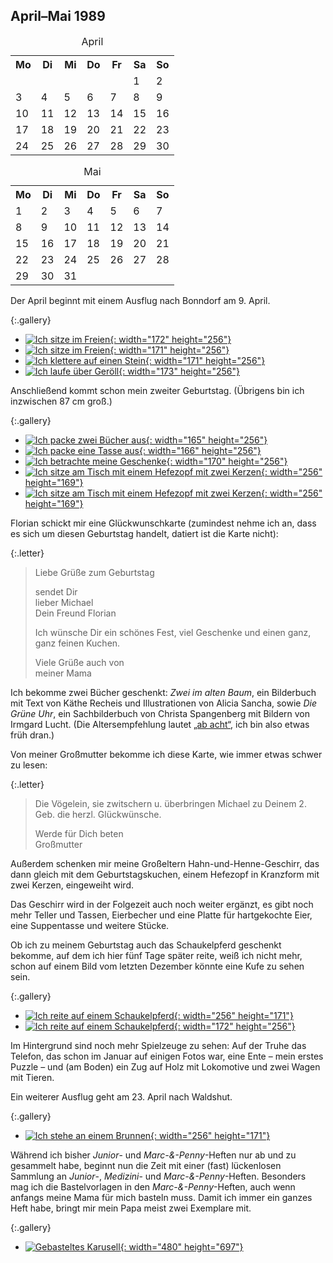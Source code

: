 ## April–Mai 1989

<table class="month">
<caption>April</caption>
<tr><th>Mo</th><th>Di</th><th>Mi</th><th>Do</th><th>Fr</th><th class="h2">Sa</th><th class="h1">So</th></tr>
<tr><td></td><td></td><td></td><td></td><td></td><td class="h2">1</td><td class="h1">2</td></tr>
<tr><td>3</td><td>4</td><td>5</td><td>6</td><td>7</td><td class="h2">8</td><td class="h1">9</td></tr>
<tr><td>10</td><td>11</td><td>12</td><td>13</td><td>14</td><td class="h2">15</td><td class="h1">16</td></tr>
<tr><td>17</td><td>18</td><td>19</td><td>20</td><td>21</td><td class="h2">22</td><td class="h1">23</td></tr>
<tr><td>24</td><td>25</td><td>26</td><td>27</td><td>28</td><td class="h2">29</td><td class="h1">30</td></tr>
</table>
<table class="month">
<caption>Mai</caption>
<tr><th>Mo</th><th>Di</th><th>Mi</th><th>Do</th><th>Fr</th><th class="h2">Sa</th><th class="h1">So</th></tr>
<tr><td class="h1">1</td><td>2</td><td>3</td><td class="h1">4</td><td>5</td><td class="h2">6</td><td class="h1">7</td></tr>
<tr><td>8</td><td>9</td><td>10</td><td>11</td><td>12</td><td class="h2">13</td><td class="h1">14</td></tr>
<tr><td class="h1">15</td><td>16</td><td>17</td><td>18</td><td>19</td><td class="h2">20</td><td class="h1">21</td></tr>
<tr><td>22</td><td>23</td><td>24</td><td class="h1">25</td><td>26</td><td class="h2">27</td><td class="h1">28</td></tr>
<tr><td>29</td><td>30</td><td>31</td><td></td><td></td><td></td><td></td></tr>
</table>

Der April beginnt mit einem Ausflug nach Bonndorf am 9. April.

{:.gallery}
* [![Ich sitze im Freien](../files/1989-04/bonndorf1.jpg){: width="172" height="256"}<!--[-->](../files/1989-04/bonndorf1.jpg)
* [![Ich sitze im Freien](../files/1989-04/bonndorf2.jpg){: width="171" height="256"}<!--[-->](../files/1989-04/bonndorf2.jpg)
* [![Ich klettere auf einen Stein](../files/1989-04/bonndorf3.jpg){: width="171" height="256"}<!--[-->](../files/1989-04/bonndorf3.jpg)
* [![Ich laufe über Geröll](../files/1989-04/bonndorf4.jpg){: width="173" height="256"}<!--[-->](../files/1989-04/bonndorf4.jpg)

Anschließend kommt schon mein zweiter Geburtstag. (Übrigens bin ich inzwischen 87&nbsp;cm groß.)

{:.gallery}
* [![Ich packe zwei Bücher aus](../files/1989-04/geburtstag1.jpg){: width="165" height="256"}<!--[-->](../files/1989-04/geburtstag1.jpg)
* [![Ich packe eine Tasse aus](../files/1989-04/geburtstag2.jpg){: width="166" height="256"}<!--[-->](../files/1989-04/geburtstag2.jpg)
* [![Ich betrachte meine Geschenke](../files/1989-04/geburtstag3.jpg){: width="170" height="256"}<!--[-->](../files/1989-04/geburtstag3.jpg)
* [![Ich sitze am Tisch mit einem Hefezopf mit zwei Kerzen](../files/1989-04/geburtstag4.jpg){: width="256" height="169"}<!--[-->](../files/1989-04/geburtstag4.jpg)
* [![Ich sitze am Tisch mit einem Hefezopf mit zwei Kerzen](../files/1989-04/geburtstag5.jpg){: width="256" height="169"}<!--[-->](../files/1989-04/geburtstag5.jpg)

Florian schickt mir eine Glückwunschkarte (zumindest nehme ich an, dass es sich um diesen Geburtstag handelt, datiert ist die Karte nicht):

{:.letter}
> Liebe Grüße zum Geburtstag
>
> sendet Dir<br>
> lieber Michael<br>
> Dein Freund Florian
>
> Ich wünsche Dir ein schönes Fest, viel Geschenke und einen ganz, ganz feinen Kuchen.
>
> Viele Grüße auch von<br>
> meiner Mama

Ich bekomme zwei Bücher geschenkt: <i>Zwei im alten Baum</i>, ein Bilderbuch mit Text von Käthe Recheis und Illustrationen von Alicia Sancha, sowie <i>Die Grüne Uhr</i>, ein Sachbilderbuch von Christa Spangenberg mit Bildern von Irmgard Lucht. (Die Altersempfehlung lautet [„ab acht“](https://www.jugendliteratur.org/buch/die-gruene-uhr-3228), ich bin also etwas früh dran.)

Von meiner Großmutter bekomme ich diese Karte, wie immer etwas schwer zu lesen:

{:.letter}
> Die Vögelein, sie zwitschern u. überbringen Michael zu Deinem 2. Geb. die herzl. Glückwünsche.
>
> Werde für Dich beten<br>
> Großmutter

Außerdem schenken mir meine Großeltern Hahn-und-Henne-Geschirr, das dann gleich mit dem Geburtstagskuchen, einem Hefezopf in Kranzform mit zwei Kerzen, eingeweiht wird.

Das Geschirr wird in der Folgezeit auch noch weiter ergänzt, es gibt noch mehr Teller und Tassen, Eierbecher und eine Platte für hartgekochte Eier, eine Suppentasse und weitere Stücke.

Ob ich zu meinem Geburtstag auch das Schaukelpferd geschenkt bekomme, auf dem ich hier fünf Tage später reite, weiß ich nicht mehr, schon auf einem Bild vom letzten Dezember könnte eine Kufe zu sehen sein.

{:.gallery}
* [![Ich reite auf einem Schaukelpferd](../files/1989-04/schaukelpferd1.jpg){: width="256" height="171"}<!--[-->](../files/1989-04/schaukelpferd1.jpg)
* [![Ich reite auf einem Schaukelpferd](../files/1989-04/schaukelpferd2.jpg){: width="172" height="256"}<!--[-->](../files/1989-04/schaukelpferd2.jpg)

Im Hintergrund sind noch mehr Spielzeuge zu sehen: Auf der Truhe das Telefon, das schon im Januar auf einigen Fotos war, eine Ente – mein erstes Puzzle – und (am Boden) ein Zug auf Holz mit Lokomotive und zwei Wagen mit Tieren.

Ein weiterer Ausflug geht am 23. April nach Waldshut.

{:.gallery}
* [![Ich stehe an einem Brunnen](../files/1989-04/waldshut.jpg){: width="256" height="171"}<!--[-->](../files/1989-04/waldshut.jpg)

Während ich bisher <i>Junior</i>- und <i>Marc-&-Penny</i>-Heften nur ab und zu gesammelt habe, beginnt nun die Zeit mit einer (fast) lückenlosen Sammlung an <i>Junior</i>-, <i>Medizini</i>- und <i>Marc-&-Penny</i>-Heften. Besonders mag ich die Bastelvorlagen in den <i>Marc-&-Penny</i>-Heften, auch wenn anfangs meine Mama für mich basteln muss. Damit ich immer ein ganzes Heft habe, bringt mir mein Papa meist zwei Exemplare mit.

{:.gallery}
* [![Gebasteltes Karusell](../files/1989-04/karussell-thumb.jpg){: width="480" height="697"}<!--[-->](../files/1989-04/karussell.jpg)